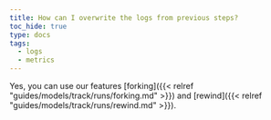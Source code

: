 ```yaml
---
title: How can I overwrite the logs from previous steps?
toc_hide: true
type: docs
tags:
  - logs
  - metrics
---
```


Yes, you can use our features [forking]({{< relref "guides/models/track/runs/forking.md" >}}) and [rewind]({{< relref "guides/models/track/runs/rewind.md" >}}).